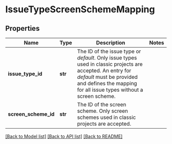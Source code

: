 # IssueTypeScreenSchemeMapping

## Properties
Name | Type | Description | Notes
------------ | ------------- | ------------- | -------------
**issue_type_id** | **str** | The ID of the issue type or *default*. Only issue types used in classic projects are accepted. An entry for *default* must be provided and defines the mapping for all issue types without a screen scheme. | 
**screen_scheme_id** | **str** | The ID of the screen scheme. Only screen schemes used in classic projects are accepted. | 

[[Back to Model list]](../README.md#documentation-for-models) [[Back to API list]](../README.md#documentation-for-api-endpoints) [[Back to README]](../README.md)

